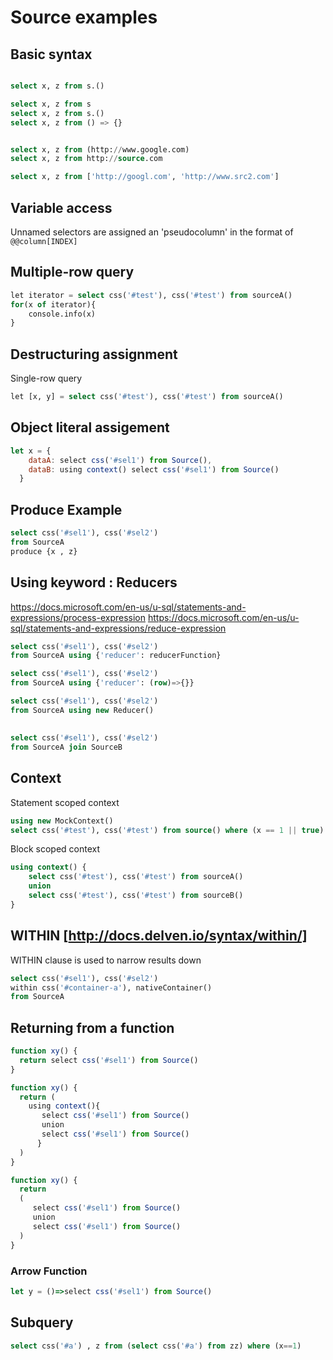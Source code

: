 # Source examples

## Basic syntax
```sql

select x, z from s.()

select x, z from s
select x, z from s.()
select x, z from () => {}


select x, z from (http://www.google.com)
select x, z from http://source.com

select x, z from ['http://googl.com', 'http://www.src2.com']
```

## Variable access
Unnamed selectors are assigned an 'pseudocolumn' in the format of `@@column[INDEX]`

## Multiple-row query

```sql
let iterator = select css('#test'), css('#test') from sourceA()
for(x of iterator){
    console.info(x)
}
```

## Destructuring assignment
Single-row query
```sql
let [x, y] = select css('#test'), css('#test') from sourceA()
```

## Object literal assigement
```javascript
let x = { 
    dataA: select css('#sel1') from Source(),
    dataB: using context() select css('#sel1') from Source() 
  }

```

## Produce Example

```sql
select css('#sel1'), css('#sel2') 
from SourceA
produce {x , z}
```

## Using keyword : Reducers
https://docs.microsoft.com/en-us/u-sql/statements-and-expressions/process-expression
https://docs.microsoft.com/en-us/u-sql/statements-and-expressions/reduce-expression

```sql
select css('#sel1'), css('#sel2') 
from SourceA using {'reducer': reducerFunction}
```

```sql
select css('#sel1'), css('#sel2') 
from SourceA using {'reducer': (row)=>{}}
```

```sql
select css('#sel1'), css('#sel2') 
from SourceA using new Reducer()
```

## 

```sql
select css('#sel1'), css('#sel2') 
from SourceA join SourceB 
```

## Context

Statement scoped context
```sql
using new MockContext()
select css('#test'), css('#test') from source() where (x == 1 || true)
```

Block scoped context

```sql
using context() {
    select css('#test'), css('#test') from sourceA()
    union 
    select css('#test'), css('#test') from sourceB()
}
```

## WITHIN  [http://docs.delven.io/syntax/within/]

WITHIN clause is used to narrow results down

```sql
select css('#sel1'), css('#sel2') 
within css('#container-a'), nativeContainer()  
from SourceA
```


## Returning from a function 

```javascript
function xy() {
  return select css('#sel1') from Source()
}
```

```javascript
function xy() {
  return (
    using context(){
       select css('#sel1') from Source()
       union
       select css('#sel1') from Source()
      }
  )
}
```

```javascript
function xy() {
  return 
  (
     select css('#sel1') from Source()
     union
     select css('#sel1') from Source()      
  )
}
```

### Arrow Function
```javascript
let y = ()=>select css('#sel1') from Source()
```


## Subquery

```sql
select css('#a') , z from (select css('#a') from zz) where (x==1)
```